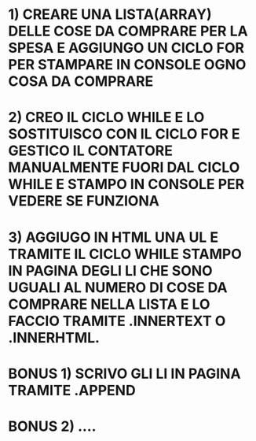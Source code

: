 # 1) CREARE  UNA LISTA(ARRAY) DELLE COSE DA COMPRARE PER LA SPESA E AGGIUNGO UN CICLO FOR PER STAMPARE IN CONSOLE OGNO COSA DA COMPRARE

# 2) CREO IL CICLO WHILE E LO SOSTITUISCO CON IL CICLO FOR E GESTICO IL CONTATORE MANUALMENTE FUORI DAL CICLO WHILE E STAMPO IN CONSOLE PER VEDERE SE FUNZIONA

# 3) AGGIUGO IN HTML UNA UL E TRAMITE IL CICLO WHILE STAMPO IN PAGINA DEGLI LI CHE SONO UGUALI AL NUMERO DI COSE DA COMPRARE NELLA LISTA E LO FACCIO TRAMITE .INNERTEXT O .INNERHTML.

# BONUS 1) SCRIVO GLI LI IN PAGINA TRAMITE .APPEND

# BONUS 2) ....